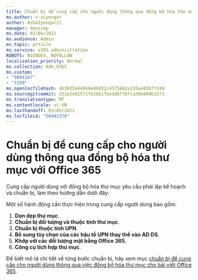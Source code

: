 ```yaml
---
title: Chuẩn bị để cung cấp cho người dùng thông qua đồng bộ hóa thư mục với Office 365
ms.author: v-aiyengar
author: AshaIyengar21
manager: dansimp
ms.date: 03/04/2021
ms.audience: Admin
ms.topic: article
ms.service: o365-administration
ROBOTS: NOINDEX, NOFOLLOW
localization_priority: Normal
ms.collection: Adm_O365
ms.custom:
- "9004167"
- "7299"
ms.openlocfilehash: 4b3035444966e89d32c4375482a155ae85bff240
ms.sourcegitcommit: 251e2e82571fb3bb1fbe3dbf7bfca30e004b3373
ms.translationtype: MT
ms.contentlocale: vi-VN
ms.lasthandoff: 03/05/2021
ms.locfileid: "50483378"
---
```

# <a name="prepare-to-provision-users-through-directory-synchronization-to-office-365"></a>Chuẩn bị để cung cấp cho người dùng thông qua đồng bộ hóa thư mục với Office 365

Cung cấp người dùng với đồng bộ hóa thư mục yêu cầu phải lập kế hoạch và chuẩn bị, làm theo hướng dẫn dưới đây:

Một số hành động cần thực hiện trong cung cấp người dùng bao gồm:
1. **Dọn dẹp thư mục**.
1. **Chuẩn bị đối tượng và thuộc tính thư mục**.
1. **Chuẩn bị thuộc tính UPN**.
1. **Bổ sung tùy chọn của các hậu tố UPN thay thế vào AD DS**.
1. **Khớp với các đối tượng mặt bằng Office 365**.
1. **Công cụ tích hợp thư mục**.

Để biết mô tả chi tiết về từng bước chuẩn bị, hãy xem mục [chuẩn bị để cung cấp cho người dùng thông qua việc đồng bộ hóa thư mục cho bài viết Office 365](https://aka.ms/office365assistantprovisionuserstooffice365).